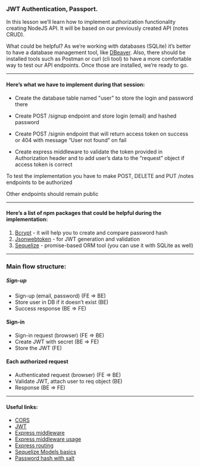 ### JWT Authentication, Passport.

In this lesson we’ll learn how to implement authorization functionality creating NodeJS API. It will be based on our previously created API (notes CRUD).

What could be helpful? As we’re working with databases (SQLite) it’s better to have a database management tool, like [DBeaver](https://dbeaver.io/download/). Also, there should be installed tools such as Postman or curl (cli tool) to have a more comfortable way to test our API endpoints. Once those are installed, we’re ready to go.

--- 

#### Here’s what we have to implement during that session:
 - Create the database table named "user" to store the login and password there
   
 - Create POST /signup endpoint and store login (email) and hashed password
   
 - Create POST /signin endpoint that will return access token on success or 404 with message “User not found” on fail

 - Create express middleware to validate the token provided in Authorization header and to add user’s data to the “request” object if access token is correct

To test the implementation you have to make POST, DELETE and PUT /notes endpoints to be authorized

Other endpoints should remain public

---

#### Here’s a list of npm packages that could be helpful during the implementation:
 1) [Bcrypt](https://www.npmjs.com/package/bcrypt) - it will help you to create and compare password hash
 2) [Jsonwebtoken](https://www.npmjs.com/package/jsonwebtoken) - for JWT generation and validation
 3) [Sequelize](https://www.npmjs.com/package/sequelize) - promise-based ORM tool (you can use it with SQLite as well)
---

### Main flow structure:
##### Sign-up
- Sign-up (email, password) (FE => BE)
- Store user in DB if it doesn’t exist (BE)
- Success response (BE => FE)

#### Sign-in
- Sign-in request (browser) (FE => BE)
- Create JWT with secret (BE => FE)
- Store the JWT (FE)

#### Each authorized request
- Authenticated request (browser) (FE => BE)
- Validate JWT, attach user to req object (BE)
- Response (BE => FE)

---

#### Useful links:
- [CORS](https://developer.mozilla.org/en-US/docs/Web/HTTP/CORS)
- [JWT](https://jwt.io/introduction)
- [Express middleware](https://expressjs.com/en/guide/using-middleware.html)
- [Express middleware usage](https://expressjs.com/en/guide/writing-middleware.html)
- [Express routing](https://expressjs.com/en/guide/routing.html)
- [Sequelize Models basics](https://sequelize.org/master/manual/model-basics.html)
- [Password hash with salt](https://auth0.com/blog/adding-salt-to-hashing-a-better-way-to-store-passwords/)

